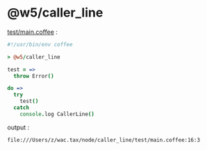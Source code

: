 [‼️]: ✏️README.mdt

# @w5/caller_line

[test/main.coffee](./test/main.coffee) :

```coffee
#!/usr/bin/env coffee

> @w5/caller_line

test = =>
  throw Error()

do =>
  try
    test()
  catch
    console.log CallerLine()
```

output :

```
file:///Users/z/wac.tax/node/caller_line/test/main.coffee:16:3
```
